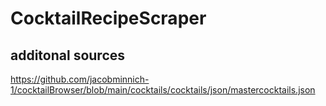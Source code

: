 # CocktailRecipeScraper
## additonal sources
https://github.com/jacobminnich-1/cocktailBrowser/blob/main/cocktails/cocktails/json/mastercocktails.json
